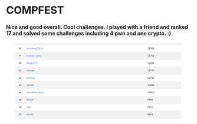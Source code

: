 # COMPFEST
#### Nice and good overall. Cool challenges. I played with a friend and ranked 17 and solved some challenges including 4 pwn and one crypto. :)
![photo]( https://raw.githubusercontent.com/hkraw/websites/master/images/scoreboard-compfest.png )
